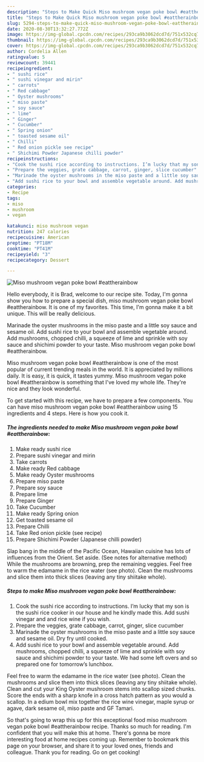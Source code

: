 ```yaml
---
description: "Steps to Make Quick Miso mushroom vegan poke bowl #eattherainbow"
title: "Steps to Make Quick Miso mushroom vegan poke bowl #eattherainbow"
slug: 5294-steps-to-make-quick-miso-mushroom-vegan-poke-bowl-eattherainbow
date: 2020-08-30T13:32:27.772Z
image: https://img-global.cpcdn.com/recipes/293ca9b3062dcd7d/751x532cq70/miso-mushroom-vegan-poke-bowl-eattherainbow-recipe-main-photo.jpg
thumbnail: https://img-global.cpcdn.com/recipes/293ca9b3062dcd7d/751x532cq70/miso-mushroom-vegan-poke-bowl-eattherainbow-recipe-main-photo.jpg
cover: https://img-global.cpcdn.com/recipes/293ca9b3062dcd7d/751x532cq70/miso-mushroom-vegan-poke-bowl-eattherainbow-recipe-main-photo.jpg
author: Cordelia Allen
ratingvalue: 5
reviewcount: 39441
recipeingredient:
- " sushi rice"
- " sushi vinegar and mirin"
- " carrots"
- " Red cabbage"
- " Oyster mushrooms"
- " miso paste"
- " soy sauce"
- " lime"
- " Ginger"
- " Cucumber"
- " Spring onion"
- " toasted sesame oil"
- " Chilli"
- " Red onion pickle see recipe"
- " Shichimi Powder Japanese chilli powder"
recipeinstructions:
- "Cook the sushi rice according to instructions. I’m lucky that my son is the sushi rice cooker in our house and he kindly made this. Add sushi vinegar and and rice wine if you wish."
- "Prepare the veggies, grate cabbage, carrot, ginger, slice cucumber"
- "Marinade the oyster mushrooms in the miso paste and a little soy sauce and sesame oil. Dry fry until cooked."
- "Add sushi rice to your bowl and assemble vegetable around. Add mushrooms, chopped chilli, a squeeze of lime and sprinkle with soy sauce and shichimi powder to your taste. We had some left overs and so prepared one for tomorrow’s lunchbox."
categories:
- Recipe
tags:
- miso
- mushroom
- vegan

katakunci: miso mushroom vegan 
nutrition: 247 calories
recipecuisine: American
preptime: "PT18M"
cooktime: "PT41M"
recipeyield: "3"
recipecategory: Dessert

---
```



![Miso mushroom vegan poke bowl #eattherainbow](https://img-global.cpcdn.com/recipes/293ca9b3062dcd7d/751x532cq70/miso-mushroom-vegan-poke-bowl-eattherainbow-recipe-main-photo.jpg)

Hello everybody, it is Brad, welcome to our recipe site. Today, I'm gonna show you how to prepare a special dish, miso mushroom vegan poke bowl #eattherainbow. It is one of my favorites. This time, I'm gonna make it a bit unique. This will be really delicious.

Marinade the oyster mushrooms in the miso paste and a little soy sauce and sesame oil. Add sushi rice to your bowl and assemble vegetable around. Add mushrooms, chopped chilli, a squeeze of lime and sprinkle with soy sauce and shichimi powder to your taste. Miso mushroom vegan poke bowl #eattherainbow.

Miso mushroom vegan poke bowl #eattherainbow is one of the most popular of current trending meals in the world. It is appreciated by millions daily. It is easy, it is quick, it tastes yummy. Miso mushroom vegan poke bowl #eattherainbow is something that I've loved my whole life. They're nice and they look wonderful.


To get started with this recipe, we have to prepare a few components. You can have miso mushroom vegan poke bowl #eattherainbow using 15 ingredients and 4 steps. Here is how you cook it.

<!--inarticleads1-->

##### The ingredients needed to make Miso mushroom vegan poke bowl #eattherainbow:

1. Make ready  sushi rice
1. Prepare  sushi vinegar and mirin
1. Take  carrots
1. Make ready  Red cabbage
1. Make ready  Oyster mushrooms
1. Prepare  miso paste
1. Prepare  soy sauce
1. Prepare  lime
1. Prepare  Ginger
1. Take  Cucumber
1. Make ready  Spring onion
1. Get  toasted sesame oil
1. Prepare  Chilli
1. Take  Red onion pickle (see recipe)
1. Prepare  Shichimi Powder (Japanese chilli powder)


Slap bang in the middle of the Pacific Ocean, Hawaiian cuisine has lots of influences from the Orient. Set aside. (See notes for alternative method) While the mushrooms are browning, prep the remaining veggies. Feel free to warm the edamame in the rice water (see photo). Clean the mushrooms and slice them into thick slices (leaving any tiny shiitake whole). 

<!--inarticleads2-->

##### Steps to make Miso mushroom vegan poke bowl #eattherainbow:

1. Cook the sushi rice according to instructions. I’m lucky that my son is the sushi rice cooker in our house and he kindly made this. Add sushi vinegar and and rice wine if you wish.
1. Prepare the veggies, grate cabbage, carrot, ginger, slice cucumber
1. Marinade the oyster mushrooms in the miso paste and a little soy sauce and sesame oil. Dry fry until cooked.
1. Add sushi rice to your bowl and assemble vegetable around. Add mushrooms, chopped chilli, a squeeze of lime and sprinkle with soy sauce and shichimi powder to your taste. We had some left overs and so prepared one for tomorrow’s lunchbox.


Feel free to warm the edamame in the rice water (see photo). Clean the mushrooms and slice them into thick slices (leaving any tiny shiitake whole). Clean and cut your King Oyster mushroom stems into scallop sized chunks. Score the ends with a sharp knofe in a cross hatch pattern as you would a scallop. In a edium bowl mix together the rice wine vinegar, maple syrup or agave, dark sesame oil, miso paste and GF Tamari. 

So that's going to wrap this up for this exceptional food miso mushroom vegan poke bowl #eattherainbow recipe. Thanks so much for reading. I'm confident that you will make this at home. There's gonna be more interesting food at home recipes coming up. Remember to bookmark this page on your browser, and share it to your loved ones, friends and colleague. Thank you for reading. Go on get cooking!
